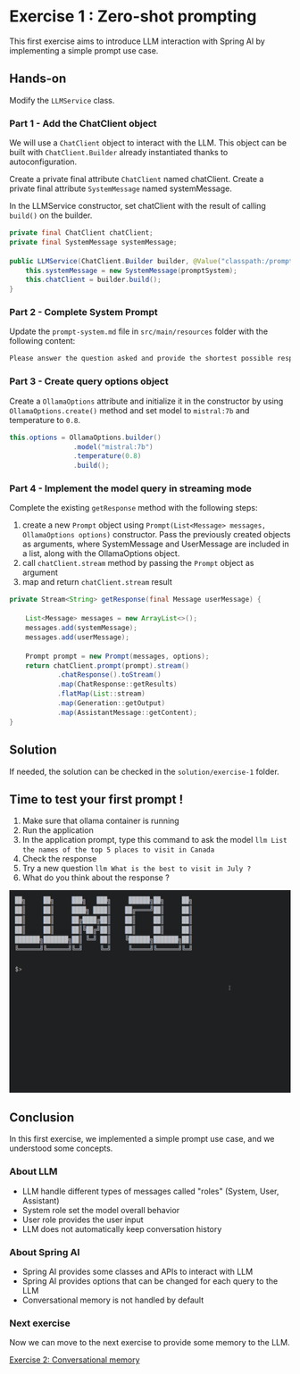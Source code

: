 # Exercise 1 : Zero-shot prompting

This first exercise aims to introduce LLM interaction with Spring AI by implementing a simple prompt use case.

## Hands-on

Modify the `LLMService` class.

### Part 1 - Add the ChatClient object

We will use a `ChatClient` object to interact with the LLM. This object can be built with `ChatClient.Builder` already instantiated thanks to autoconfiguration.

Create a private final attribute `ChatClient` named chatClient.
Create a private final attribute `SystemMessage` named systemMessage.

In the LLMService constructor, set chatClient with the result of calling `build()` on the builder.

```java
private final ChatClient chatClient;
private final SystemMessage systemMessage;

public LLMService(ChatClient.Builder builder, @Value("classpath:/prompt-system.md") Resource promptSystem) {
    this.systemMessage = new SystemMessage(promptSystem);
    this.chatClient = builder.build();
}
```

### Part 2 - Complete System Prompt

Update the `prompt-system.md` file in `src/main/resources` folder with the following content:

```markdown
Please answer the question asked and provide the shortest possible response without extra text nor line-breaks, using formal English language.
```

### Part 3 - Create query options object

Create a `OllamaOptions` attribute and initialize it in the constructor by using `OllamaOptions.create()` method and set model to `mistral:7b` and temperature to `0.8`.

```java
this.options = OllamaOptions.builder()
                .model("mistral:7b")
                .temperature(0.8)
                .build();
```

### Part 4 - Implement the model query in streaming mode

Complete the existing `getResponse` method with the following steps:

1. create a new `Prompt` object using `Prompt(List<Message> messages, OllamaOptions options)` constructor. Pass the previously created objects as arguments, where SystemMessage and UserMessage are included in a list, along with the OllamaOptions object.
2. call `chatClient.stream` method by passing the `Prompt` object as argument
3. map and return `chatClient.stream` result

```java
private Stream<String> getResponse(final Message userMessage) {

    List<Message> messages = new ArrayList<>();
    messages.add(systemMessage);
    messages.add(userMessage);
    
    Prompt prompt = new Prompt(messages, options);
    return chatClient.prompt(prompt).stream()
            .chatResponse().toStream()
            .map(ChatResponse::getResults)
            .flatMap(List::stream)
            .map(Generation::getOutput)
            .map(AssistantMessage::getContent);
}
```

## Solution

If needed, the solution can be checked in the `solution/exercise-1` folder.

## Time to test your first prompt !

1. Make sure that ollama container is running
2. Run the application
3. In the application prompt, type this command to ask the model `llm List the names of the top 5 places to visit in Canada`
4. Check the response
5. Try a new question `llm What is the best to visit in July ?`
6. What do you think about the response ?

![Prompt animation](images/demo-exercise-1.gif)

## Conclusion

In this first exercise, we implemented a simple prompt use case, and we understood some concepts.

### About LLM

- LLM handle different types of messages called "roles" (System, User, Assistant)
- System role set the model overall behavior
- User role provides the user input
- LLM does not automatically keep conversation history

### About Spring AI

- Spring AI provides some classes and APIs to interact with LLM
- Spring AI provides options that can be changed for each query to the LLM
- Conversational memory is not handled by default

### Next exercise

Now we can move to the next exercise to provide some memory to the LLM.

[Exercise 2: Conversational memory](exercise-2.md)